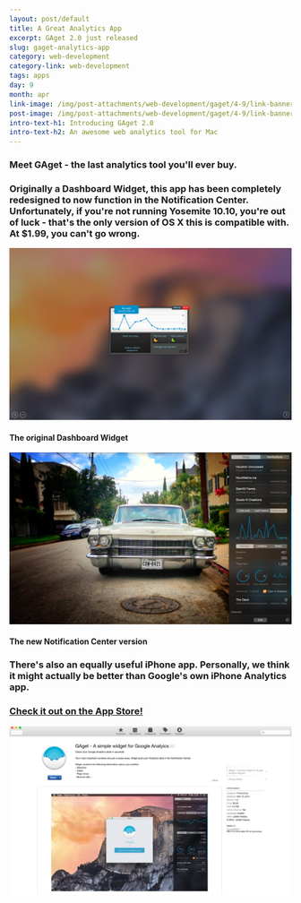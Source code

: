 ```yaml
---
layout: post/default
title: A Great Analytics App
excerpt: GAget 2.0 just released
slug: gaget-analytics-app
category: web-development
category-link: web-development
tags: apps
day: 9
month: apr
link-image: /img/post-attachments/web-development/gaget/4-9/link-banner@2x.jpg
post-image: /img/post-attachments/web-development/gaget/4-9/link-banner@2x.jpg
intro-text-h1: Introducing GAget 2.0
intro-text-h2: An awesome web analytics tool for Mac
---
```

<div class="row">
	<h3>Meet GAget - the last analytics tool you'll ever buy.</h3>
	<h3>Originally a Dashboard Widget, this app has been completely redesigned to now function in the Notification Center. Unfortunately, if you're not running Yosemite 10.10, you're out of luck - that's the only version of OS X this is compatible with. At $1.99, you can't go wrong.</h3>
</div>
<div class="row">
	<div class="half">
		<div class="row">
			<img src="/img/post-attachments/web-development/gaget/4-9/dashboard.jpg" class="white-border shadow" alt="">
		</div>
		<div class="row">
			<h4>The original Dashboard Widget</h4>
		</div>
	</div>
	<div class="half">
		<div class="row">
			<img src="/img/post-attachments/web-development/gaget/4-9/notification-center.jpg" class="white-border shadow" alt="">
		</div>
		<div class="row">
			<h4>The new Notification Center version</h4>
		</div>
	</div>
</div>
<div class="row margin-bottom">
	<h3>There's also an equally useful iPhone app. Personally, we think it might actually be better than Google's own iPhone Analytics app.</h3>
	<a href="https://itunes.apple.com/us/app/gaget-simple-widget-for-google/id968487158?mt=12" target="_blank" class="white"><h3 class="btn btn-red">Check it out on the App Store!</h3></a>
</div>
<div class="row bottom">
	<a href="https://itunes.apple.com/us/app/gaget-simple-widget-for-google/id968487158?mt=12" target="_blank"><img src="/img/post-attachments/web-development/gaget/4-9/app-store.jpg" class="large-post-image white-border shadow" alt=""></a>
</div>

